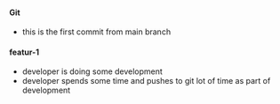 #### Git
* this is the first commit from main branch

#### featur-1
* developer is doing some development
* developer spends some time and pushes to git lot of time as part of development